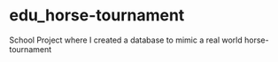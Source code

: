 # edu_horse-tournament
School Project where I created a database to mimic a real world horse-tournament
